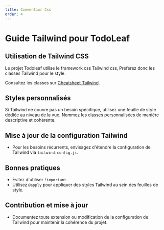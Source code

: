 ```yaml
---
title: Convention Css
order: 4
---
```


# Guide Tailwind pour TodoLeaf

## Utilisation de Tailwind CSS
Le projet Todoleaf utilise le framework css Tailwind css, Préférez donc les classes Tailwind pour le style.

Consultez les classes sur [Cheatsheet Tailwind](https://tailwindcomponents.com/cheatsheet/).

## Styles personnalisés

Si Tailwind ne couvre pas un besoin spécifique, utilisez une feuille de style dédiée au niveau de la vue.
Nommez les classes personnalisées de manière descriptive et cohérente.

## Mise à jour de la configuration Tailwind
- Pour les besoins récurrents, envisagez d'étendre la configuration de Tailwind via `tailwind.config.js`.

## Bonnes pratiques
- Évitez d'utiliser `!important`.
- Utilisez `@apply` pour appliquer des styles Tailwind au sein des feuilles de style.

## Contribution et mise à jour
- Documentez toute extension ou modification de la configuration de Tailwind pour maintenir la cohérence du projet.
